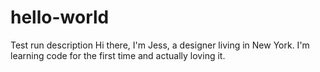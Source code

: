 # hello-world
Test run description
Hi there, I'm Jess, a designer living in New York. I'm learning code for the first time and actually loving it.
